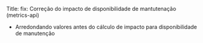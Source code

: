 Title: fix: Correção do impacto de disponibilidade de mantutenação (metrics-api)

- Arredondando valores antes do cálculo de impacto para disponibilidade de manutenção
